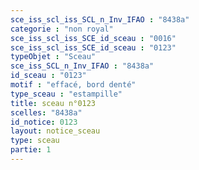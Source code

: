 ```yaml
---
sce_iss_scl_iss_SCL_n_Inv_IFAO : "8438a"
categorie : "non royal"
sce_iss_scl_iss_SCE_id_sceau : "0016"
sce_iss_scl_iss_SCE_id_sceau : "0123"
typeObjet : "Sceau"
sce_iss_SCL_n_Inv_IFAO : "8438a"
id_sceau : "0123"
motif : "effacé, bord denté"
type_sceau : "estampille"
title: sceau n°0123
scelles: "8438a"
id_notice: 0123
layout: notice_sceau
type: sceau
partie: 1
---
```

